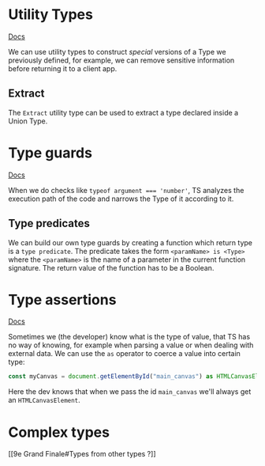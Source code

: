 # Utility Types

[Docs](https://www.typescriptlang.org/docs/handbook/utility-types.html#picktype-keys)

We can use utility types to construct  *special* versions of a Type we previously defined, for example, we can remove sensitive information before returning it to a client app. 

## Extract

The `Extract` utility type can be used to extract a type declared inside a Union Type.

# Type guards

[Docs](https://www.typescriptlang.org/docs/handbook/2/narrowing.html#typeof-type-guards)

When we do checks like `typeof argument === 'number'`, TS analyzes the execution path of the code and narrows the Type of it according to it. 

## Type predicates

We can build our own type guards by creating a function which return type is a `type predicate`. The predicate takes the form `<paramName> is <Type>` where the `<paramName>` is the name of a parameter in the current function signature. The return value of the function has to be a Boolean.

# Type assertions

[Docs](https://www.typescriptlang.org/docs/handbook/2/everyday-types.html#type-assertions)

Sometimes we (the developer) know what is the type of value, that TS has no way of knowing, for example when parsing a value or when dealing with external data. We can use the `as` operator to coerce a value into certain type:

```ts
const myCanvas = document.getElementById("main_canvas") as HTMLCanvasElement;
```

Here the dev knows that when we pass the id `main_canvas` we'll always get an `HTMLCanvasElement`.

# Complex types
[[9e Grand Finale#Types from other types ?]]

